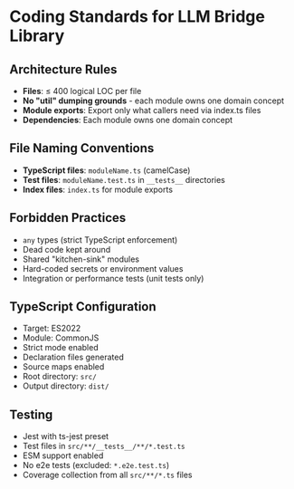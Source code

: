 # Coding Standards for LLM Bridge Library

## Architecture Rules

- **Files**: ≤ 400 logical LOC per file
- **No "util" dumping grounds** - each module owns one domain concept
- **Module exports**: Export only what callers need via index.ts files
- **Dependencies**: Each module owns one domain concept

## File Naming Conventions

- **TypeScript files**: `moduleName.ts` (camelCase)
- **Test files**: `moduleName.test.ts` in `__tests__` directories
- **Index files**: `index.ts` for module exports

## Forbidden Practices

- `any` types (strict TypeScript enforcement)
- Dead code kept around
- Shared "kitchen-sink" modules
- Hard-coded secrets or environment values
- Integration or performance tests (unit tests only)

## TypeScript Configuration

- Target: ES2022
- Module: CommonJS
- Strict mode enabled
- Declaration files generated
- Source maps enabled
- Root directory: `src/`
- Output directory: `dist/`

## Testing

- Jest with ts-jest preset
- Test files in `src/**/__tests__/**/*.test.ts`
- ESM support enabled
- No e2e tests (excluded: `*.e2e.test.ts`)
- Coverage collection from all `src/**/*.ts` files
